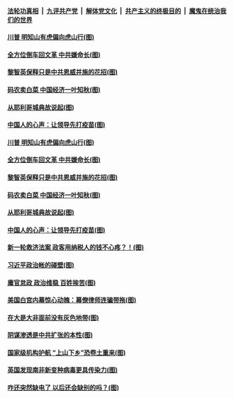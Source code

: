 

####  [法轮功真相](../../../../basic/blob/master/README.md?t=12260202) &nbsp;|&nbsp; [九评共产党](../../../../9ping.md/blob/master/README.md?t=12260202) &nbsp;|&nbsp; [解体党文化](../../../../jtdwh.md/blob/master/README.md?t=12260202)  &nbsp;|&nbsp; [共产主义的终极目的](../../../../gczydzjmd.md/blob/master/README.md?t=12260202) &nbsp;|&nbsp; [魔鬼在统治我们的世界](../../../../mgztzwmdsj.md/blob/master/README.md?t=12260202) 

#### [川普 明知山有虎偏向虎山行(图)](../pages/p4/957030.md?t=12260202) 

#### [全方位倒车回文革 中共嫌命长(图)](../pages/p4/956965.md?t=12260202) 

#### [黎智英保释只是中共恩威并施的花招(图)](../pages/p4/956962.md?t=12260202) 

#### [码农卖白菜 中国经济一叶知秋(图)](../pages/p4/956946.md?t=12260202) 

#### [从耶利哥城典故说起(图)](../pages/p4/956956.md?t=12260202) 

#### [中国人的心声：让领导先打疫苗(图)](../pages/p4/956942.md?t=12260202) 

#### [川普 明知山有虎偏向虎山行(图)](../pages/p4/957030.md?t=12260202) 


#### [全方位倒车回文革 中共嫌命长(图)](../pages/p4/956965.md?t=12260202) 

#### [黎智英保释只是中共恩威并施的花招(图)](../pages/p4/956962.md?t=12260202) 

#### [码农卖白菜 中国经济一叶知秋(图)](../pages/p4/956946.md?t=12260202) 

#### [从耶利哥城典故说起(图)](../pages/p4/956956.md?t=12260202) 

#### [中国人的心声：让领导先打疫苗(图)](../pages/p4/956942.md?t=12260202) 

#### [新一轮救济法案 政客用纳税人的钱不心疼？！(图)](../pages/p4/956961.md?t=12260202) 

#### [习近平政治帐的碰壁(图)](../pages/p4/956941.md?t=12260202) 



#### [庸官怠政 政治维稳 百姓挨苦(图)](../pages/p4/956860.md?t=12260202) 

#### [美国白宫内幕惊心动魄：幕僚律师连骗带拖(图)](../pages/p4/956856.md?t=12260202) 

#### [在大是大非面前没有灰色地带(图)](../pages/p4/956852.md?t=12260202) 

#### [阴谋渗透是中共扩张的本性(图)](../pages/p4/956850.md?t=12260202) 

#### [国家级机构护航 “上山下乡”恐卷土重来(图)](../pages/p4/956845.md?t=12260202) 

#### [英国发现南非新变种病毒更具传染力(图)](../pages/p4/956841.md?t=12260202) 



#### [咋还突然缺电了 以后还会缺别的吗？(图)](../pages/p4/956716.md?t=12260202) 


